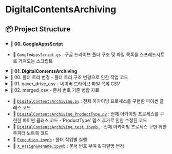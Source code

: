 # DigitalContentsArchiving
## 📦 Project Structure

<details open>
<summary>📂 <strong>00. GoogleAppsScript</strong> </summary>

- 📄 <code>GoogleAppsScript.gs</code> : 구글 드라이브 폴더 구조 및 파일 목록을 스프레드시트로 가져오는 스크립트
</details>

<details open>
<summary>📂 <strong>01. DigitalContentsArchiving</strong> </summary>

<details>
<summary>📁 00. 폴더 트리 변경 - 폴더 트리 구조 변경으로 인한 작업 코드</summary>

- 📄 <code>OrganizeProductFolder.ipynb</code> : 폴더 생성/삭제 & 파일 이동
- 📄 <code>Replace_ContentTypeClean.ipynb</code> : Belif_Clean용 함수 - ContentTypeClean 폴더 이동 및 기존 폴더 구조 삭제
- 📄 <code>Replace_ProductTypeClean.ipynb</code> :  Belif_Clean용 함수 - ProductTypeClean 폴더 이동 및 기존 폴더 구조 삭제
</details>

<details>
<summary>📁 01. naver_drive_csv - 네이버 드라이브 파일 목록 CSV </summary>
</details>

<details>
<summary>📁 02. merged_csv - 문서 번호 기준 병합 자료 </summary>
</details>

- 🐍 <code><a href="./01. 디지털컨텐츠아카이빙/DigitalContentsArchiving.py">DigitalContentsArchiving.py</a></code> : 전체 아카이빙 프로세스를 구현한 파이썬 클래스 코드
- 🐍 <code><a href="./01. 디지털컨텐츠아카이빙/DigitalContentsArchiving_ProductType.py">DigitalContentsArchiving_ProductType.py</a></code> : 전체 아카이빙 프로세스를 구현한 파이썬 클래스 코드 -'ProductType' 뎁스 추가로 인한 수정된 코드
- 📘 <code><a href="./01. 디지털컨텐츠아카이빙/DigitalContentsArchiving_test.ipynb">DigitalContentsArchiving_test.ipynb_</a></code> : 전체 아카이빙 프로세스 구현 위한 주피터 노트북 코드
- 📘 <code><a href="./01. 디지털컨텐츠아카이빙/Execution.ipynb">Execution.ipynb</a></code> : 폴더 작업별 실행
- 📘 <code><a href="./01. 디지털컨텐츠아카이빙/X_Assign&Rename.ipynb">X_Assign&Rename.ipynb</a></code> : 문서 번호 부여 & 파일명 변경

</details>

<!-- ## 📦 FolderTree
<details>
<summary>📂 EditionSet_기획세트</summary>
<summary>📁 Season_시즌기획</summary>
- NewYear_설
- Summer_썸머
- Gratitude_감사
- ThanksGiving_추석
- Holiday_홀리데이
- AquaBombJumbo_아쿠아밤점보
- MoisturizingBombJumbo_모이스춰라이징밤점보

<summary>📁 Channel_채널기획</summary>
- OliveYougn_올리브영
- TaxFree_면세
- Overseas_해외

</details> -->